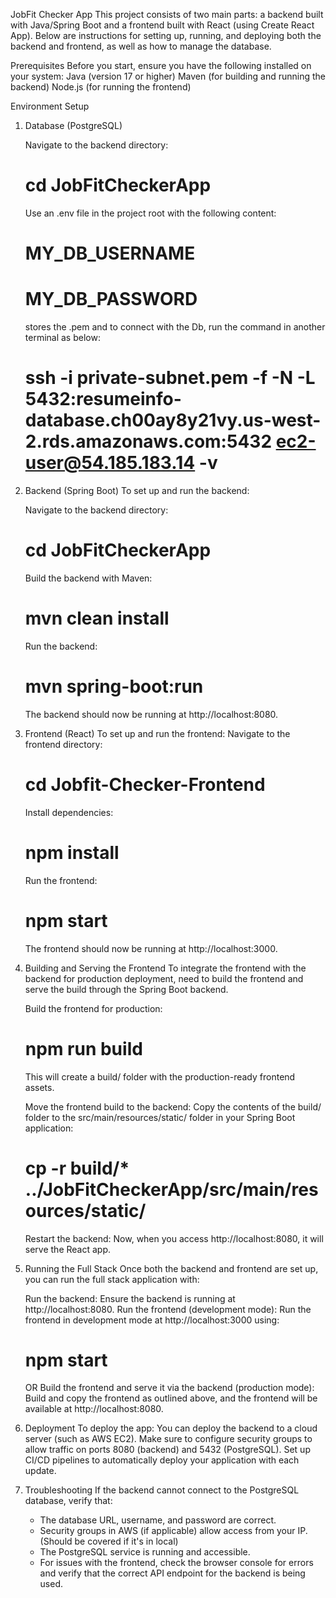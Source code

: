 JobFit Checker App
This project consists of two main parts: a backend built with Java/Spring Boot and a frontend built with React (using Create React App). 
Below are instructions for setting up, running, and deploying both the backend and frontend, as well as how to manage the database.

Prerequisites
Before you start, ensure you have the following installed on your system:
Java (version 17 or higher)
Maven (for building and running the backend)
Node.js (for running the frontend)

Environment Setup
1. Database (PostgreSQL)

   Navigate to the backend directory:
   # cd JobFitCheckerApp
    Use an .env file in the project root with the following content:
    # MY_DB_USERNAME
    # MY_DB_PASSWORD
    stores the .pem and to connect with the Db, run the command in another terminal as below:
    # ssh -i private-subnet.pem -f -N -L 5432:resumeinfo-database.ch00ay8y21vy.us-west-2.rds.amazonaws.com:5432 ec2-user@54.185.183.14 -v

2. Backend (Spring Boot)
   To set up and run the backend:

    Navigate to the backend directory:
    # cd JobFitCheckerApp
    Build the backend with Maven:
    # mvn clean install
    Run the backend:
    # mvn spring-boot:run
    The backend should now be running at http://localhost:8080.

3. Frontend (React)
    To set up and run the frontend:
    Navigate to the frontend directory:
    # cd Jobfit-Checker-Frontend
    Install dependencies:
    # npm install
    Run the frontend:
    # npm start
    The frontend should now be running at http://localhost:3000.

4. Building and Serving the Frontend
   To integrate the frontend with the backend for production deployment, need to build the frontend and serve the build through the Spring Boot backend.

    Build the frontend for production: 
    # npm run build
    This will create a build/ folder with the production-ready frontend assets.

    Move the frontend build to the backend: Copy the contents of the build/ folder to the src/main/resources/static/ folder in your Spring Boot application:

    # cp -r build/* ../JobFitCheckerApp/src/main/resources/static/
    Restart the backend: Now, when you access http://localhost:8080, it will serve the React app.

5. Running the Full Stack 
   Once both the backend and frontend are set up, you can run the full stack application with:

    Run the backend:
    Ensure the backend is running at http://localhost:8080.
    Run the frontend (development mode):
    Run the frontend in development mode at http://localhost:3000 using:
    # npm start
    OR
    Build the frontend and serve it via the backend (production mode):
    Build and copy the frontend as outlined above, and the frontend will be available at http://localhost:8080.

6. Deployment 
   To deploy the app:
   You can deploy the backend to a cloud server (such as AWS EC2).
   Make sure to configure security groups to allow traffic on ports 8080 (backend) and 5432 (PostgreSQL).
   Set up CI/CD pipelines to automatically deploy your application with each update.

7. Troubleshooting
   If the backend cannot connect to the PostgreSQL database, verify that:

   - The database URL, username, and password are correct.
   - Security groups in AWS (if applicable) allow access from your IP.(Should be covered if it's in local)
   - The PostgreSQL service is running and accessible.
   - For issues with the frontend, check the browser console for errors and verify that the correct API endpoint for the backend is being used.

